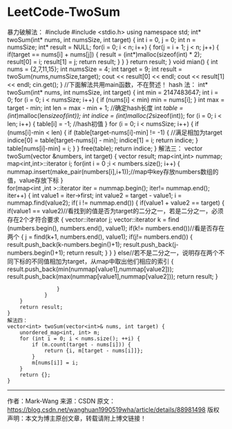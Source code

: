 # LeetCode-TwoSum
暴力破解法：
#include <iostream>
#include <stdio.h>
using namespace std;
int* twoSum(int* nums, int numsSize, int target) {
    int i = 0, j = 0;
    int n = numsSize;
    int* result = NULL;
    for(i = 0; i < n; i++) {
        for(j = i + 1; j < n; j++) {
            if(target == nums[i] + nums[j]) {
                result = (int*)malloc(sizeof(int) * 2);
                result[0] = i;
                result[1] = j;
                return result;
            }
        }
    }
    return result;
}
void mian()
{
     int nums = {2,7,11,15};
     int numsSize = 4;
     int target = 9;
     int result = twoSum(nums,numsSize,target);
     cout <<  result[0] << endl;
     cout << result[1] << endl;
     cin.get();
} 
//下面解法共用main函数，不在赘述！
hash 法：
int* twoSum(int* nums, int numsSize, int target) {
    int min = 2147483647;
    int i = 0;
    for (i = 0; i < numsSize; i++) {
        if (nums[i] < min)
            min = nums[i];
    }
    int max = target - min;
    int len = max - min + 1;   //确定hash长度
    int *table = (int*)malloc(len*sizeof(int));
    int *indice = (int*)malloc(2*sizeof(int));
    for (i = 0; i < len; i++) {
        table[i] = -1;         //hash初值
    }
    for (i = 0; i < numsSize; i++) {
        if (nums[i]-min < len) {
            if (table[target-nums[i]-min] != -1) {        //满足相加为target
                indice[0] = table[target-nums[i] - min];
                indice[1] = i;
                return indice;
            }
            table[nums[i]-min] = i;
        }
    }
    free(table);
    return indice;
}
解法三：
vector<int> twoSum(vector<int> &numbers, int target) {
        vector<int> result;
        map<int,int> nummap;
        map<int,int>::iterator i;
        for(int i = 0 ;i < numbers.size(); i++)
        {
             nummap.insert(make_pair(numbers[i],i+1));//map中key存放numbers数组的值，value存放下标
        }     
        for(map<int ,int >::iterator iter = nummap.begin(); iter!= nummap.end(); iter++)
        {
                int value1 = iter->first;
                int value2 = target - value1;
                i = nummap.find(value2);
                if( i != nummap.end())
                {
                    if(value1 + value2 == target)
                    {
                        if(value1 == value2)//看找到的值是否为target的二分之一，若是二分之一，必须存在2个才符合要求
                        {
                            vector<int>::iterator j;
                            vector<int>::iterator k = find (numbers.begin(), numbers.end(), value1);
                            if(k!= numbers.end())//看是否存在两个
                            {
                                j = find(k+1, numbers.end(), value1);
                                if(j!= numbers.end())
                                {
                                    result.push_back(k-numbers.begin()+1);
                                    result.push_back(j-numbers.begin()+1);
                                    return result;
                                }
                            }
                        }
                        else//若不是二分之一，说明存在两个不同下标的不同值相加为target，从map中取出他们相应的索引
                        {   
                             result.push_back(min(nummap[value1],nummap[value2]));                           
                             result.push_back(max(nummap[value1],nummap[value2]));
                             return result;
                        }

                    }
                }
        }
        return result;
    }
    解法四：
    vector<int> twoSum(vector<int>& nums, int target) {
        unordered_map<int, int> m;
        for (int i = 0; i < nums.size(); ++i) {
            if (m.count(target - nums[i])) {
                return {i, m[target - nums[i]]};
            }
            m[nums[i]] = i;
        }
        return {};
    }
--------------------- 
作者：Mark-Wang 
来源：CSDN 
原文：https://blog.csdn.net/wanghuan1990519wha/article/details/88981498 
版权声明：本文为博主原创文章，转载请附上博文链接！
